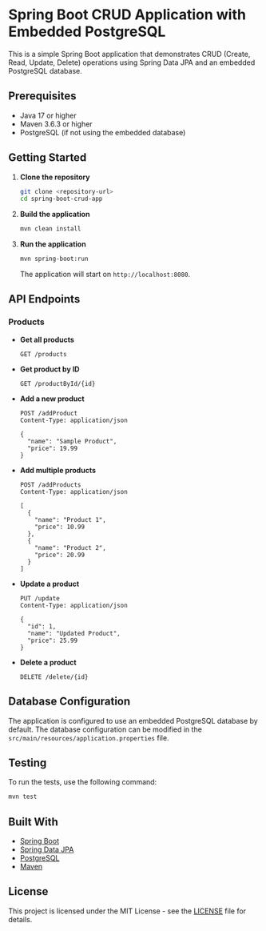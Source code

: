 # Spring Boot CRUD Application with Embedded PostgreSQL

This is a simple Spring Boot application that demonstrates CRUD (Create, Read, Update, Delete) operations using Spring Data JPA and an embedded PostgreSQL database.

## Prerequisites

- Java 17 or higher
- Maven 3.6.3 or higher
- PostgreSQL (if not using the embedded database)

## Getting Started

1. **Clone the repository**
   ```bash
   git clone <repository-url>
   cd spring-boot-crud-app
   ```

2. **Build the application**
   ```bash
   mvn clean install
   ```

3. **Run the application**
   ```bash
   mvn spring-boot:run
   ```

   The application will start on `http://localhost:8080`.

## API Endpoints

### Products

- **Get all products**
  ```
  GET /products
  ```

- **Get product by ID**
  ```
  GET /productById/{id}
  ```

- **Add a new product**
  ```
  POST /addProduct
  Content-Type: application/json
  
  {
    "name": "Sample Product",
    "price": 19.99
  }
  ```

- **Add multiple products**
  ```
  POST /addProducts
  Content-Type: application/json
  
  [
    {
      "name": "Product 1",
      "price": 10.99
    },
    {
      "name": "Product 2",
      "price": 20.99
    }
  ]
  ```
  

- **Update a product**
  ```
  PUT /update
  Content-Type: application/json
  
  {
    "id": 1,
    "name": "Updated Product",
    "price": 25.99
  }
  ```

- **Delete a product**
  ```
  DELETE /delete/{id}
  ```

## Database Configuration

The application is configured to use an embedded PostgreSQL database by default. The database configuration can be modified in the `src/main/resources/application.properties` file.

## Testing

To run the tests, use the following command:

```bash
mvn test
```

## Built With

- [Spring Boot](https://spring.io/projects/spring-boot)
- [Spring Data JPA](https://spring.io/projects/spring-data-jpa)
- [PostgreSQL](https://www.postgresql.org/)
- [Maven](https://maven.apache.org/)

## License

This project is licensed under the MIT License - see the [LICENSE](LICENSE) file for details.
